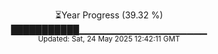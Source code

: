 <p align="center">
⏳Year Progress (39.32 %) <br>
███████████▁▁▁▁▁▁▁▁▁▁▁▁▁▁▁▁▁▁▁ <br>
<sub>Updated: Sat, 24 May 2025 12:42:11 GMT</sub>
</p>


